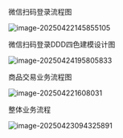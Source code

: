 微信扫码登录流程图

![image-20250422145855105](https://yygqzzk.oss-cn-wuhan-lr.aliyuncs.com/typora-images/202504221459187.png)



微信扫码登录DDD四色建模设计图

![image-20250424195805833](https://yygqzzk.oss-cn-wuhan-lr.aliyuncs.com/typora-images/202504241958936.png)



商品交易业务流程图

![image-202504221608031](https://yygqzzk.oss-cn-wuhan-lr.aliyuncs.com/typora-images/202504221608031.png)

整体业务流程

![image-20250423094325891](https://yygqzzk.oss-cn-wuhan-lr.aliyuncs.com/typora-images/202504230944398.png)
